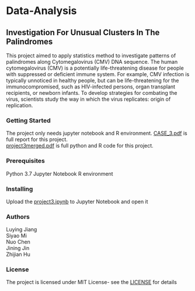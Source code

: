 # Data-Analysis
## Investigation For Unusual Clusters In The Palindromes
This project aimed to apply statistics method to investigate patterns of palindromes along Cytomegalovirus (CMV) DNA sequence. The human cytomegalovirus (CMV) is a potentially life-threatening disease for people with suppressed or deficient immune system. For example, CMV infection is typically unnoticed in healthy people, but can be life-threatening for the immunocompromised, such as HIV-infected persons, organ transplant recipients, or newborn infants. To develop strategies for combating the virus, scientists study the way in which the virus replicates: origin of replication.

### Getting Started
The project only needs jupyter notebook and R environment. 
[CASE_3.pdf](CASE_3.pdf) is full report for this project.  
[project3merged.pdf](project3merged.pdf) is full python and R code for this project.

### Prerequisites
Python 3.7
Jupyter Notebook
R environment

### Installing
Upload the [project3.ipynb](project3.ipynb) to Jupyter Notebook and open it

### Authors
Luying Jiang  
Siyao Mi  
Nuo Chen   
Jining Jin  
Zhijian Hu

### License
The project is licensed under MIT License- see the [LICENSE](../LICENSE) for details

